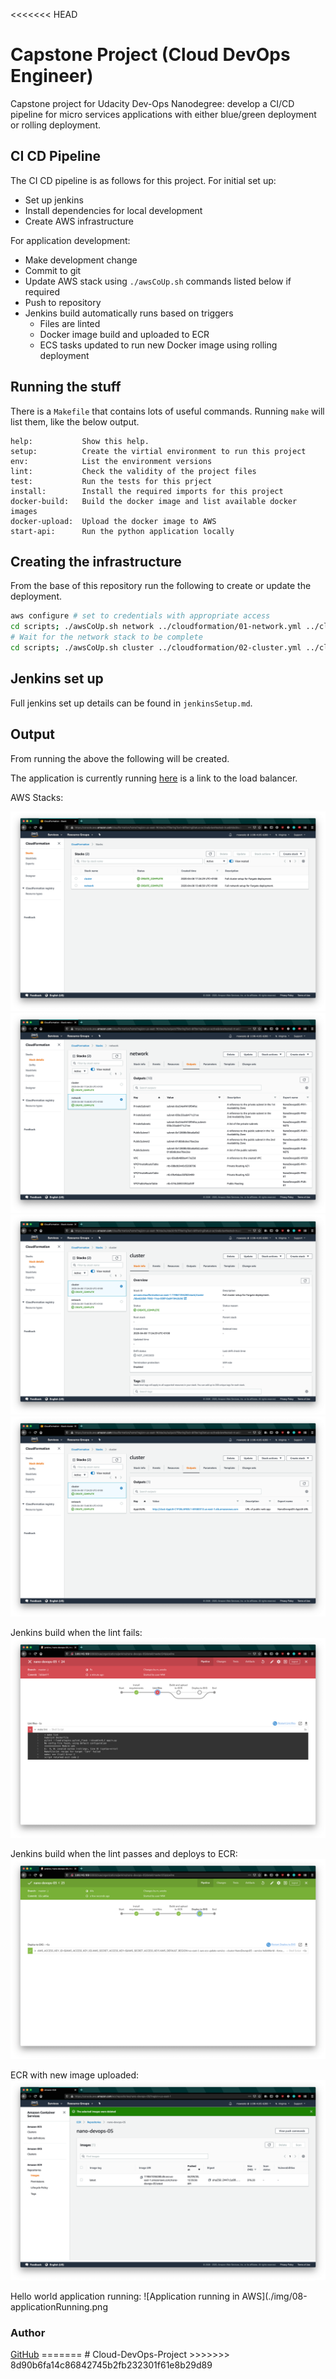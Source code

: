 <<<<<<< HEAD
# Capstone Project (Cloud DevOps Engineer)

Capstone project for Udacity Dev-Ops Nanodegree: develop a CI/CD pipeline for micro services applications with either blue/green deployment or rolling deployment.

## CI CD Pipeline

The CI CD pipeline is as follows for this project. For initial set up:

- Set up jenkins
- Install dependencies for local development
- Create AWS infrastructure

For application development:

- Make development change
- Commit to git
- Update AWS stack using `./awsCoUp.sh` commands listed below if required
- Push to repository
- Jenkins build automatically runs based on triggers
  - Files are linted
  - Docker image build and uploaded to ECR
  - ECS tasks updated to run new Docker image using rolling deployment

## Running the stuff

There is a `Makefile` that contains lots of useful commands.
Running `make` will list them, like the below output.

```text
help:           Show this help.
setup:          Create the virtial environment to run this project
env:            List the environment versions
lint:           Check the validity of the project files
test:           Run the tests for this prject
install:        Install the required imports for this project
docker-build:   Build the docker image and list available docker images
docker-upload:  Upload the docker image to AWS
start-api:      Run the python application locally
```

## Creating the infrastructure

From the base of this repository run the following to create or update the deployment.

```bash
aws configure # set to credentials with appropriate access
cd scripts; ./awsCoUp.sh network ../cloudformation/01-network.yml ../cloudformation/01-network-parameters.json; cd ..
# Wait for the network stack to be complete
cd scripts; ./awsCoUp.sh cluster ../cloudformation/02-cluster.yml ../cloudformation/02-cluster-parameters.json; cd ..
```

## Jenkins set up

Full jenkins set up details can be found in `jenkinsSetup.md`.

## Output

From running the above the following will be created.

The application is currently running [here](http://clust-applb-c1p26laf80l1-69580312.us-east-1.elb.amazonaws.com/) is a link to the load balancer.

AWS Stacks:

![CloudFormation stacks](./img/01-cfStacks.png)
![CloudFormation network stack outputs](./img/02-networkOutputs.png)
![CloudFormation cluster stack info](./img/03-clusterStackInfo.png)
![CloudFormation cluster stack outputs](./img/04-clusterOutputs.png)

Jenkins build when the lint fails:
![Jenkins lint failing](./img/05-jenkinsBuildFail.png)

Jenkins build when the lint passes and deploys to ECR:
![Jenkins lint passing and deploying to AWS](./img/06-jenkinsBuildPass.png)

ECR with new image uploaded:
![ECR docker image uploaded](./img/07-dockerImageUploaded.png)

Hello world application running:
![Application running in AWS](./img/08-applicationRunning.png

<h3>Author</h3>
<a href = "https://github.com/qasim1020/Capstone-Project-Devops">GitHub</a>
=======
# Cloud-DevOps-Project
>>>>>>> 8d90b6fa14c86842745b2fb232301f61e8b29d89
